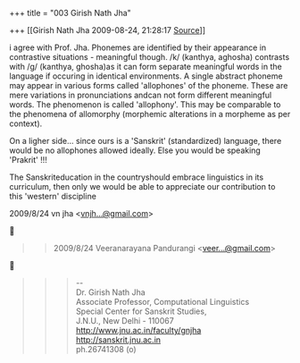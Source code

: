 +++
title = "003 Girish Nath Jha"

+++
[[Girish Nath Jha	2009-08-24, 21:28:17 [Source](https://groups.google.com/g/bvparishat/c/21Y-xtKw4A8)]]



i agree with Prof. Jha. Phonemes are identified by their appearance in contrastive situations - meaningful though. /k/ (kanthya, aghosha) contrasts with /g/ (kanthya, ghosha)as it can form separate meaningful words in the language if occuring in identical environments. A single abstract phoneme may appear in various forms called 'allophones' of the phoneme. These are mere variations in pronunciations andcan not form different meaningful words. The phenomenon is called 'allophony'. This may be comparable to the phenomena of allomorphy (morphemic alterations in a morpheme as per context).

  
On a ligher side... since ours is a 'Sanskrit' (standardized) language, there would be no allophones allowed ideally. Else you would be speaking 'Prakrit' !!!

  
The Sanskriteducation in the countryshould embrace linguistics in its curriculum, then only we would be able to appreciate our contribution to this 'western' discipline



2009/8/24 vn jha \<[vnjh...@gmail.com]()\>  



> 
> > 2009/8/24 Veeranarayana Pandurangi \<[veer...@gmail.com]()\>  
> > 



> 
> > > --  
> > Dr. Girish Nath Jha  
> > Associate Professor, Computational Linguistics  
> > Special Center for Sanskrit Studies,  
> > J.N.U., New Delhi - 110067  
> > <http://www.jnu.ac.in/faculty/gnjha>  
> > <http://sanskrit.jnu.ac.in>  
> > ph.26741308 (o)  
> > 

